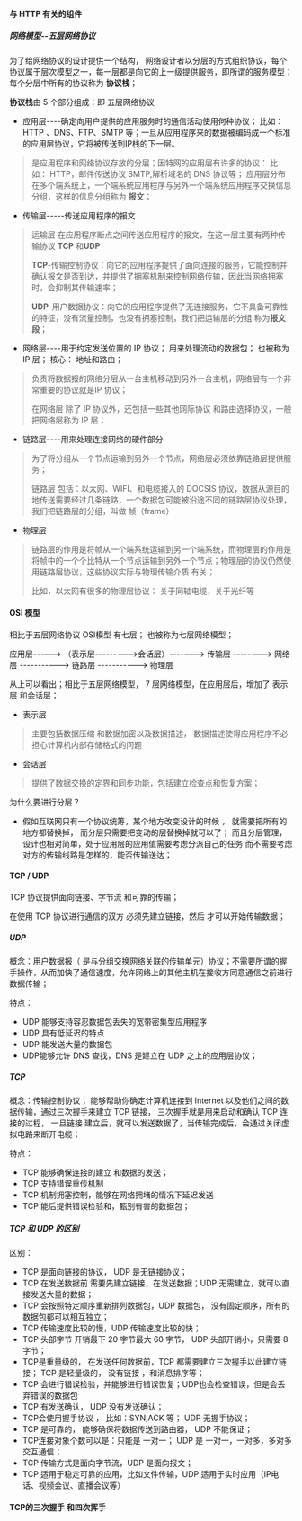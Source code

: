 #### 与 HTTP 有关的组件

##### 网络模型--五层网络协议

为了给网络协议的设计提供一个结构， 网络设计者以分层的方式组织协议，每个协议属于层次模型之一，每一层都是向它的上一级提供服务，即所谓的服务模型； 每个分层中所有的协议称为  **协议栈**；

**协议栈**由 5 个部分组成：即 五层网络协议

* 应用层----确定向用户提供的应用服务时的通信活动使用何种协议； 比如：HTTP 、DNS、FTP、SMTP 等；一旦从应用程序来的数据被编码成一个标准的应用层协议，它将被传送到IP栈的下一层。

> 是应用程序和网络协议存放的分层；因特网的应用层有许多的协议： 比如： HTTP，邮件传送协议 SMTP,解析域名的 DNS 协议等； 应用层分布在多个端系统上，一个端系统应用程序与另外一个端系统应用程序交换信息分组，这样的信息分组称为 **报文**；

* 传输层-----传送应用程序的报文

> 运输层 在应用程序断点之间传送应用程序的报文，在这一层主要有两种传输协议 **TCP** 和**UDP**
>
> **TCP**-传输控制协议：向它的应用程序提供了面向连接的服务，它能控制并确认报文是否到达，并提供了拥塞机制来控制网络传输，因此当网络拥塞时，会抑制其传输速率；
>
> **UDP**-用户数据协议：向它的应用程序提供了无连接服务，它不具备可靠性的特征，没有流量控制，也没有拥塞控制，我们把运输层的分组 称为**报文段**；

* 网络层----用于约定发送位置的 IP 协议； 用来处理流动的数据包； 也被称为 IP 层； 核心： 地址和路由；

> 负责将数据报的网络分层从一台主机移动到另外一台主机，网络层有一个非常重要的协议就是IP 协议；
>
> 在网络层 除了 IP 协议外，还包括一些其他网际协议 和路由选择协议，一般把网络层称为 IP 层； 

* 链路层----用来处理连接网络的硬件部分

> 为了将分组从一个节点运输到另外一个节点，网络层必须依靠链路层提供服务；
>
> 链路层 包括：以太网、WIFI、和电缆接入的 DOCSIS 协议，数据从源目的地传送需要经过几条链路，一个数据包可能被沿途不同的链路层协议处理，我们把链路层的分组，叫做 帧（frame）
>
> 

* 物理层

> 链路层的作用是将帧从一个端系统运输到另一个端系统，而物理层的作用是将帧中的一个个比特从一个节点运输到另外一个节点；物理层的协议仍然使用链路层协议，这些协议实际与物理传输介质 有关； 
>
> 比如，以太网有很多的物理层协议： 关于同轴电缆，关于光纤等

#### OSI 模型

相比于五层网络协议 OSI模型 有七层； 也被称为七层网络模型； 

应用层----->  （表示层--------->会话层）-------> 传输层 --------> 网络层 -----------> 链路层 ----------->  物理层

从上可以看出；相比于五层网络模型， 7 层网络模型，在应用层后，增加了 表示层 和会话层； 

*  表示层 

> 主要包括数据压缩 和数据加密以及数据描述， 数据描述使得应用程序不必担心计算机内部存储格式的问题

* 会话层

> 提供了数据交换的定界和同步功能，包括建立检查点和恢复方案；

 为什么要进行分层？

* 假如互联网只有一个协议统筹，某个地方改变设计的时候 ， 就需要把所有的地方都替换掉， 而分层只需要把变动的层替换掉就可以了； 而且分层管理，设计也相对简单，处于应用层的应用值需要考虑分派自己的任务 而不需要考虑对方的传输线路是怎样的，能否传输送达；

#### TCP  / UDP 

TCP 协议提供面向链接、字节流 和可靠的传输；

在使用 TCP 协议进行通信的双方 必须先建立链接，然后 才可以开始传输数据；

##### UDP

概念：用户数据报（ 是与分组交换网络关联的传输单元）协议；不需要所谓的握手操作，从而加快了通信速度，允许网络上的其他主机在接收方同意通信之前进行数据传输；

特点：

* UDP 能够支持容忍数据包丢失的宽带密集型应用程序
* UDP 具有低延迟的特点
* UDP 能发送大量的数据包
* UDP能够允许 DNS 查找，DNS 是建立在 UDP 之上的应用层协议；

##### TCP

概念：传输控制协议； 能够帮助你确定计算机连接到 Internet 以及他们之间的数据传输，通过三次握手来建立 TCP 链接， 三次握手就是用来启动和确认 TCP 连接的过程， 一旦链接 建立后，就可以发送数据了，当传输完成后，会通过关闭虚拟电路来断开电缆； 

特点：

* TCP 能够确保连接的建立 和数据的发送；
* TCP 支持错误重传机制
* TCP 机制拥塞控制，能够在网络拥堵的情况下延迟发送
* TCP 能后提供错误检验和，甄别有害的数据包；

##### TCP 和 UDP 的区别

区别： 

* TCP 是面向链接的协议， UDP 是无链接协议；
* TCP 在发送数据前 需要先建立链接，在发送数据；UDP 无需建立，就可以直接发送大量的数据；
* TCP 会按照特定顺序重新排列数据包，UDP 数据包， 没有固定顺序，所有的数据包都可以相互独立；
* TCP 传输速度比较的慢，UDP 传输速度比较的快； 
* TCP 头部字节 开销最下 20 字节最大 60 字节， UDP 头部开销小，只需要 8 字节；
* TCP是重量级的， 在发送任何数据前，TCP 都需要建立三次握手以此建立链接； TCP 是轻量级的， 没有链接 ，和消息排序等； 
* TCP 会进行错误检验，并能够进行错误恢复；UDP也会检查错误，但是会丢弃错误的数据包
* TCP 有发送确认， UDP 没有发送确认；
* TCP会使用握手协议 ， 比如：SYN,ACK 等； UDP 无握手协议； 
* TCP 是可靠的， 能够确保将数据传送到路由器， UDP 不能保证；
* TCP连接对象个数可以是：只能是 一对一； UDP 是  一对一，一对多，多对多交互通信；
* TCP 传输方式是面向字节流，UDP 是面向报文；
* TCP 适用于稳定可靠的应用，比如文件传输，UDP 适用于实时应用（IP电话、视频会议、直播会议等）

#### TCP的三次握手 和四次挥手



